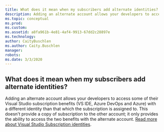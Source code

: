 ```yaml
---
title: What does it mean when my subscribers add alternate identities?
description: Adding an alternate account allows your developers to access some of their Visual Studio subscription benefits (VS IDE, Azure DevOps...
ms.topic: conceptual
ms.prod: 
ms.custom: 
ms.assetid: a8fa961b-4e81-4af4-9913-67dd2c28897e
ms.technology: 
author: CaityBuschlen
ms.author: Caity.Buschlen
manager: 
robots: 
ms.date: 3/3/2020
---
```


## What does it mean when my subscribers add alternate identities?

Adding an alternate account allows your developers to access some of their Visual Studio subscription benefits (VS IDE, Azure DevOps and Azure) with a different identity than that which the subscription is assigned to. This doesn't provide a copy of subscription to the other account; it only provides the ability to access the two benefits with the alternate account. [Read more about Visual Studio Subscription identities](https://docs.microsoft.com/visualstudio/subscriptions/vs-alternate-identity).
